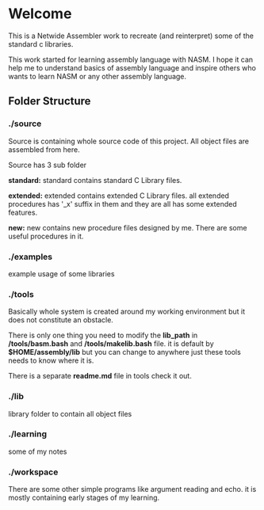 # Welcome

This is a Netwide Assembler work to recreate (and reinterpret) some of the standard c libraries.

This work started for learning assembly language with NASM. I hope it can help me to understand basics of assembly language and inspire others who wants to learn NASM or any other assembly language.

## Folder Structure

### ./source

Source is containing whole source code of this project. All object files are assembled from here.

Source has 3 sub folder

**standard:** standard contains standard C Library files.

**extended:** extended contains extended C Library files. all extended procedures has '\_x' suffix in them and they are all has some extended features.

**new:** new contains new procedure files designed by me. There are some useful procedures in it.

### ./examples

example usage of some libraries

### ./tools

Basically whole system is created around my working environment but it does not constitute an obstacle.

There is only one thing you need to modify the **lib_path** in **/tools/basm.bash** and **/tools/makelib.bash** file. it is default by **$HOME/assembly/lib** but you can change to anywhere just these tools needs to know where it is.

There is a separate **readme.md** file in tools check it out.

### ./lib

library folder to contain all object files

### ./learning

some of my notes

### ./workspace

There are some other simple programs like argument reading and echo. it is mostly containing early stages of my learning.

